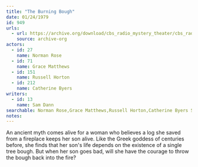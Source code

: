 ```yaml
---
title: "The Burning Bough"
date: 01/24/1979
id: 949
urls: 
  - url: https://archive.org/download/cbs_radio_mystery_theater/cbs_radio_mystery_theater-0901-0950.zip/cbs_radio_mystery_theater-0901-0950%2Fcbsrmt_0949_the_burning_bough.mp3
    source: archive-org
actors:  
  - id: 27
    name: Norman Rose  
  - id: 71
    name: Grace Matthews  
  - id: 151
    name: Russell Horton  
  - id: 212
    name: Catherine Byers
writers:  
  - id: 13
    name: Sam Dann
searchable: Norman Rose,Grace Matthews,Russell Horton,Catherine Byers Sam Dann
notes:  
---
```

An ancient myth comes alive for a woman who believes a log she saved from a fireplace keeps her son alive. Like the Greek goddess of centuries before, she finds that her son's life depends on the existence of a single tree bough. But when her son goes bad, will she have the courage to throw the bough back into the fire?